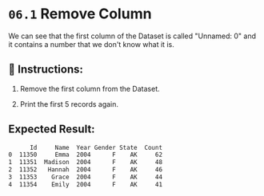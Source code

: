 # `06.1` Remove Column

We can see that the first column of the Dataset is called "Unnamed: 0" and it contains a number that we don't know what it is.

## 📝 Instructions:

1. Remove the first column from the Dataset.

2. Print the first 5 records again.

## Expected Result:

```bash
      Id     Name  Year Gender State  Count
0  11350     Emma  2004      F    AK     62
1  11351  Madison  2004      F    AK     48
2  11352   Hannah  2004      F    AK     46
3  11353    Grace  2004      F    AK     44
4  11354    Emily  2004      F    AK     41
```